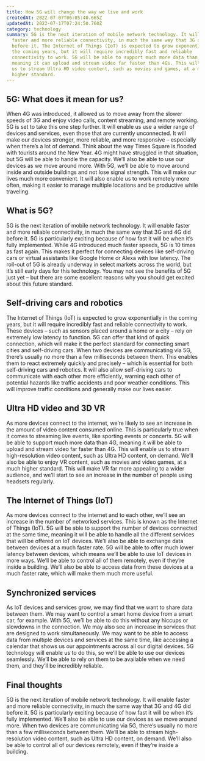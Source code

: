 ```yaml
---
title: How 5G will change the way we live and work
createdAt: 2022-07-07T06:05:40.665Z
updatedAt: 2022-07-17T07:24:50.760Z
category: technology
summary: 5G is the next iteration of mobile network technology. It will enable
  faster and more reliable connectivity, in much the same way that 3G and 4G did
  before it. The Internet of Things (IoT) is expected to grow exponentially in
  the coming years, but it will require incredibly fast and reliable
  connectivity to work. 5G will be able to support much more data than 4G,
  meaning it can upload and stream video far faster than 4Gs. This will enable
  us to stream Ultra HD video content, such as movies and games, at a much
  higher standard.
---
```


## 5G: What does it mean for us?

When 4G was introduced, it allowed us to move away from the slower speeds of 3G and enjoy video calls, content streaming, and remote working. 5G is set to take this one step further. It will enable us use a wider range of devices and services, even those that are currently unconnected. It will make our devices stronger, more reliable, and more responsive – especially when there’s a lot of demand. Think about the way Times Square is flooded with tourists around the New Year. 4G might have struggled in that situation, but 5G will be able to handle the capacity. We’ll also be able to use our devices as we move around more. With 5G, we’ll be able to move around inside and outside buildings and not lose signal strength. This will make our lives much more convenient. It will also enable us to work remotely more often, making it easier to manage multiple locations and be productive while traveling.

## What is 5G?

5G is the next iteration of mobile network technology. It will enable faster and more reliable connectivity, in much the same way that 3G and 4G did before it. 5G is particularly exciting because of how fast it will be when it’s fully implemented. While 4G introduced much faster speeds, 5G is 10 times as fast again. This makes it perfect for connecting devices like self-driving cars or virtual assistants like Google Home or Alexa with low latency. The roll-out of 5G is already underway in select markets across the world, but it’s still early days for this technology. You may not see the benefits of 5G just yet – but there are some excellent reasons why you should get excited about this future standard.

## Self-driving cars and robotics

The Internet of Things (IoT) is expected to grow exponentially in the coming years, but it will require incredibly fast and reliable connectivity to work. These devices – such as sensors placed around a home or a city – rely on extremely low latency to function. 5G can offer that kind of quick connection, which will make it the perfect standard for connecting smart cities and self-driving cars. When two devices are communicating via 5G, there’s usually no more than a few milliseconds between them. This enables them to react extremely quickly and precisely – which is essential for both self-driving cars and robotics. It will also allow self-driving cars to communicate with each other more efficiently, warning each other of potential hazards like traffic accidents and poor weather conditions. This will improve traffic conditions and generally make our lives easier.

## Ultra HD video and 3D VR

As more devices connect to the internet, we’re likely to see an increase in the amount of video content consumed online. This is particularly true when it comes to streaming live events, like sporting events or concerts. 5G will be able to support much more data than 4G, meaning it will be able to upload and stream video far faster than 4G. This will enable us to stream high-resolution video content, such as Ultra HD content, on demand. We’ll also be able to enjoy VR content, such as movies and video games, at a much higher standard. This will make VR far more appealing to a wider audience, and we’ll start to see an increase in the number of people using headsets regularly.

## The Internet of Things (IoT)

As more devices connect to the internet and to each other, we’ll see an increase in the number of networked services. This is known as the Internet of Things (IoT). 5G will be able to support the number of devices connected at the same time, meaning it will be able to handle all the different services that will be offered on IoT devices. We’ll also be able to exchange data between devices at a much faster rate. 5G will be able to offer much lower latency between devices, which means we’ll be able to use IoT devices in more ways. We’ll be able to control all of them remotely, even if they’re inside a building. We’ll also be able to access data from these devices at a much faster rate, which will make them much more useful.

## Synchronized services

As IoT devices and services grow, we may find that we want to share data between them. We may want to control a smart home device from a smart car, for example. With 5G, we’ll be able to do this without any hiccups or slowdowns in the connection. We may also see an increase in services that are designed to work simultaneously. We may want to be able to access data from multiple devices and services at the same time, like accessing a calendar that shows us our appointments across all our digital devices. 5G technology will enable us to do this, so we’ll be able to use our devices seamlessly. We’ll be able to rely on them to be available when we need them, and they’ll be incredibly reliable.

## Final thoughts

5G is the next iteration of mobile network technology. It will enable faster and more reliable connectivity, in much the same way that 3G and 4G did before it. 5G is particularly exciting because of how fast it will be when it’s fully implemented. We’ll also be able to use our devices as we move around more. When two devices are communicating via 5G, there’s usually no more than a few milliseconds between them. We’ll be able to stream high-resolution video content, such as Ultra HD content, on demand. We’ll also be able to control all of our devices remotely, even if they’re inside a building.
